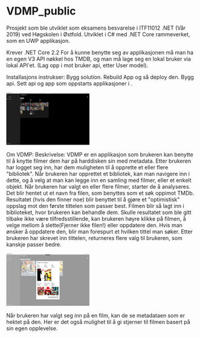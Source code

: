 # VDMP_public
Prosjekt som ble utviklet som eksamens besvarelse i ITF11012 .NET (Vår 2019) ved Høgskolen i Østfold.
Utviklet i C# med .NET Core rammeverket, som en UWP applikasjon.

Krever .NET Core 2.2
For å kunne benytte seg av applikasjonen må man ha en egen V3 API nøkkel hos TMDB, og man må lage seg en lokal bruker via lokal API'et.
(Lag opp i mot bruker api, etter User model).

Installasjons instrukser: 
Bygg solution. 
Rebuild App og så deploy den. 
Bygg api. Sett api og app som oppstarts applikasjoner i <Multiple Startup Projects>. 

<p>
    <img src="libSelection.jpg" width="220" height="140" />
</p>
Om VDMP:
Beskrivelse: 
VDMP er en applikasjon som brukeren kan benytte til å knytte filmer dem har på harddisken sin med metadata. 
Etter brukeren har logget seg inn, har dem muligheten til å opprette et eller flere "bibliotek". 
Når brukeren har opprettet et bibliotek, kan man navigere inn i dette, og å velg at man kan legge inn en samling med filmer, eller et enkelt objekt. 
Når brukeren har valgt en eller flere filmer, starter de å analyseres. Det blir hentet ut et navn fra filen, som benyttes som et søk oppimot TMDb. Resultatet (hvis den finner noe) blir benyttet til å gjøre et "optimistisk" oppslag mot den første tittelen som passer best.  
Filmen blir så lagt inn i biblioteket, hvor brukeren kan behandle dem. 
Skulle resultatet som ble gitt tilbake ikke være tilfredsstillende, kan brukeren høyre klikke på filmen, å velge mellom å slette(Fjerner ikke filen!) eller oppdatere den. 
Hvis man ønsker å oppdatere den, blir man forespurt et hvilken tittel man søker. Etter brukeren har skrevet inn tittelen, returneres flere valg til brukeren, som kanskje passer bedre. 

<p>
    <img src="libUpdate.jpg" width="220" height="140" />
</p>
 
Når brukeren har valgt seg inn på en film, kan de se metadataen som er hektet på den. Her er det også mulighet til å gi stjerner til filmen basert på sin egen opplevelse. 
